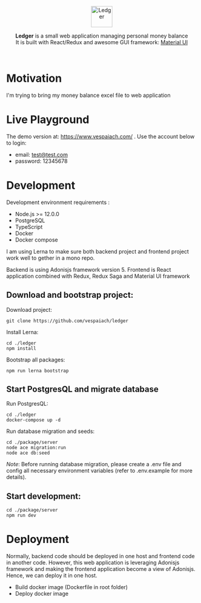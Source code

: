 <p align="center">
    <a href="https://www.vespaiach.com/">
        <img src="https://raw.githubusercontent.com/vespaiach/ledger/main/ledger.svg" height="56" width="56" data-canonical-src="https://www.vespaiach.com/ledger.svg" title="Ledger"/>
    </a>
</p>

<p align="center">
  <b>Ledger</b> is a small web application managing personal money balance
  <br>
  It is built with React/Redux and awesome GUI framework: <a href="https://github.com/mui-org/material-ui" title="Material UI">Material UI</a>
</p>

<br>

# Motivation

I'm trying to bring my money balance excel file to web application

# Live Playground

The demo version at: https://www.vespaiach.com/ . Use the account below to login:

-   email: test@test.com
-   password: 12345678

# Development

Development environment requirements :

-   Node.js >= 12.0.0
-   PostgreSQL
-   TypeScript
-   Docker
-   Docker compose

I am using Lerna to make sure both backend project and frontend project work well to gether in a mono repo.

Backend is using Adonisjs framework version 5. Frontend is React application combined with Redux, Redux Saga and Material UI framework

## Download and bootstrap project:

Download project:

```
git clone https://github.com/vespaiach/ledger
```

Install Lerna:

```
cd ./ledger
npm install
```

Bootstrap all packages:

```
npm run lerna bootstrap

```

## Start PostgresQL and migrate database

Run PostgresQL:

```
cd ./ledger
docker-compose up -d
```

Run database migration and seeds:

```
cd ./package/server
node ace migration:run
node ace db:seed
```

_Note_: Before running database migration, please create a .env file and config all necessary environment variables (refer to .env.example for more details).

## Start development:

```
cd ./package/server
npm run dev
```

# Deployment

Normally, backend code should be deployed in one host and frontend code in another code. However, this web application is leveraging Adonisjs framework and making the frontend application become a view of Adonisjs. Hence, we can deploy it in one host.

-   Build docker image (Dockerfile in root folder)
-   Deploy docker image
